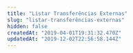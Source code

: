 ```yaml
---
title: "Listar Transferências Externas"
slug: "listar-transferências-externas"
hidden: false
createdAt: "2019-04-01T19:31:32.470Z"
updatedAt: "2019-12-02T22:56:58.144Z"
---
```

